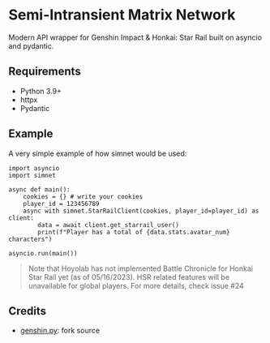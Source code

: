 # Semi-Intransient Matrix Network

Modern API wrapper for Genshin Impact & Honkai: Star Rail built on asyncio and pydantic.

## Requirements

- Python 3.9+
- httpx
- Pydantic

## Example

A very simple example of how simnet would be used:

```python3
import asyncio
import simnet

async def main():
    cookies = {} # write your cookies
    player_id = 123456789
    async with simnet.StarRailClient(cookies, player_id=player_id) as client:
        data = await client.get_starrail_user()
        print(f"Player has a total of {data.stats.avatar_num} characters")

asyncio.run(main())
```

> Note that Hoyolab has not implemented Battle Chronicle for Honkai Star Rail yet (as of 05/16/2023).
> HSR related features will be unavailable for global players. For more details, check issue #24

## Credits
- [genshin.py](https://github.com/thesadru/genshin.py/): fork source 